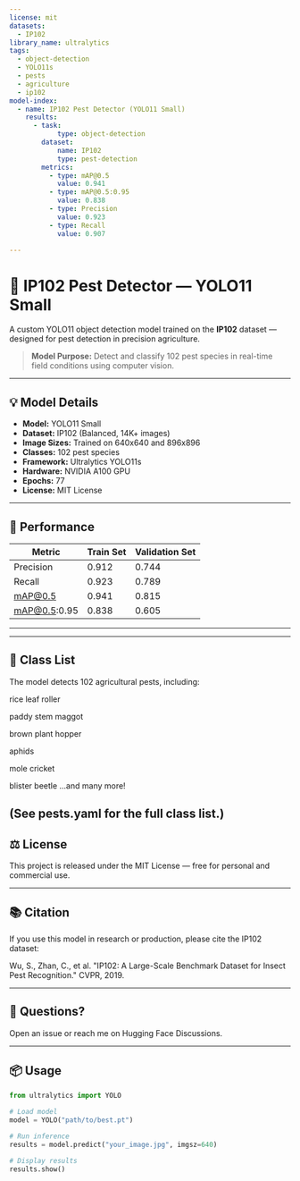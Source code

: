 ```yaml
---
license: mit
datasets:
  - IP102
library_name: ultralytics
tags:
  - object-detection
  - YOLO11s
  - pests
  - agriculture
  - ip102
model-index:
  - name: IP102 Pest Detector (YOLO11 Small)
    results:
      - task: 
            type: object-detection
        dataset:
            name: IP102
            type: pest-detection
        metrics:
          - type: mAP@0.5
            value: 0.941
          - type: mAP@0.5:0.95
            value: 0.838
          - type: Precision
            value: 0.923
          - type: Recall
            value: 0.907

---
```





# 🐞 IP102 Pest Detector — YOLO11 Small

A custom YOLO11 object detection model trained on the **IP102** dataset — designed for pest detection in precision agriculture.

> **Model Purpose:** Detect and classify 102 pest species in real-time field conditions using computer vision.

---

## 💡 Model Details

- **Model:** YOLO11 Small  
- **Dataset:** IP102 (Balanced, 14K+ images)  
- **Image Sizes:** Trained on 640x640 and 896x896  
- **Classes:** 102 pest species  
- **Framework:** Ultralytics YOLO11s  
- **Hardware:** NVIDIA A100 GPU  
- **Epochs:** 77  
- **License:** MIT License  

---

## 🧪 Performance

| Metric              | Train Set | Validation Set |
|----------------------|-----------|-----------------|
| Precision            | 0.912     | 0.744           |
| Recall               | 0.923     | 0.789           |
| mAP@0.5              | 0.941     | 0.815           |
| mAP@0.5:0.95         | 0.838     | 0.605           |

---

---
## 🐜 Class List 
The model detects 102 agricultural pests, including:

rice leaf roller

paddy stem maggot

brown plant hopper

aphids

mole cricket

blister beetle
...and many more!

(See pests.yaml for the full class list.)
--- 

## ⚖️ License
This project is released under the MIT License — free for personal and commercial use.


---

## 📚 Citation
If you use this model in research or production, please cite the IP102 dataset:

Wu, S., Zhan, C., et al.
"IP102: A Large-Scale Benchmark Dataset for Insect Pest Recognition."
CVPR, 2019.

---

## 💬 Questions?
Open an issue or reach me on Hugging Face Discussions.


---

## 📦 Usage

```python
from ultralytics import YOLO

# Load model
model = YOLO("path/to/best.pt")

# Run inference
results = model.predict("your_image.jpg", imgsz=640)

# Display results
results.show()

